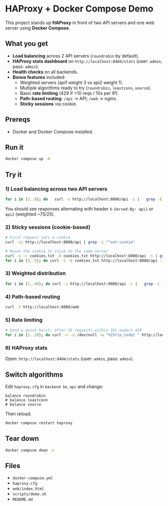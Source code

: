 # HAProxy + Docker Compose Demo

This project stands up **HAProxy** in front of two API servers and one web server using **Docker Compose**.

## What you get
- **Load balancing** across 2 API servers (`roundrobin` by default).
- **HAProxy stats dashboard** on `http://localhost:8404/stats` (user: `admin`, pass: `admin`).
- **Health checks** on all backends.
- **Bonus features** included:
  - Weighted servers (api1 weight 3 vs api2 weight 1).
  - Multiple algorithms ready to try (`roundrobin`, `leastconn`, `source`).
  - Basic **rate limiting** (429 if >10 reqs / 10s per IP).
  - **Path-based routing**: `/api` -> API; `/web` -> nginx.
  - **Sticky sessions** via cookie.

## Prereqs
- Docker and Docker Compose installed.

## Run it
```bash
docker compose up -d
```

## Try it

### 1) Load balancing across two API servers
```bash
for i in {1..8}; do   curl -s http://localhost:8080/api -i |   grep -E "X-Served-By|Hostname" ; echo ;   sleep 0.2 ; done
```
You should see responses alternating with header `X-Served-By: api1` or `api2` (weighted ~75/25).

### 2) Sticky sessions (cookie-based)
```bash
# First request sets a cookie
curl -si http://localhost:8080/api | grep -i "^set-cookie"

# Reuse the cookie to stick to the same server
curl -s -c cookies.txt -b cookies.txt http://localhost:8080/api -i | grep -E "X-Served-By|Set-Cookie"
for i in {1..5}; do curl -s -b cookies.txt http://localhost:8080/api -i | grep -E "X-Served-By"; done
```

### 3) Weighted distribution
```bash
for i in {1..40}; do curl -s http://localhost:8080/api -i |   grep -i "X-Served-By"; done | sort | uniq -c
```

### 4) Path-based routing
```bash
curl -I http://localhost:8080/web
```

### 5) Rate limiting
```bash
# Send a quick burst; after 10 requests within 10s expect 429
for i in {1..20}; do curl -s -o /dev/null -w "%{http_code} " http://localhost:8080/api; done; echo
```

### 6) HAProxy stats
Open: `http://localhost:8404/stats` (user: `admin`, pass: `admin`).

## Switch algorithms
Edit `haproxy.cfg` in `backend be_api` and change:
```haproxy
balance roundrobin
# balance leastconn
# balance source
```
Then reload:
```bash
docker compose restart haproxy
```

## Tear down
```bash
docker compose down -v
```

## Files
- `docker-compose.yml`
- `haproxy.cfg`
- `web/index.html`
- `scripts/demo.sh`
- `README.md`
